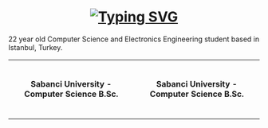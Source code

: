 <h1 align="center">
     <a href="https://git.io/typing-svg"><img src="https://readme-typing-svg.herokuapp.com?font=d&duration=4000&pause=500&color=67DA2B&background=FFFFFF00&center=true&width=435&lines=Hello+There!+%F0%9F%91%8B+" alt="Typing SVG" /></a>
</h1>

22 year old Computer Science and Electronics Engineering student based in Istanbul, Turkey.

<table width="100%"> 
  <tr>
  <td width="50%">
       <br><p align="center"> <b>Sabanci University - Computer Science B.Sc.</b> <br> </p><br>
  </td>

  <td width="50%">
              <br><p align="center"> <b>Sabanci University - Computer Science B.Sc.</b> <br> </p><br>
  </td>
    </tr>
  </table>

<!--
**kircova/kircova** is a ✨ _special_ ✨ repository because its `README.md` (this file) appears on your GitHub profile.

Here are some ideas to get you started:

- 🔭 I’m currently working on ...
- 🌱 I’m currently learning ...
- 👯 I’m looking to collaborate on ...
- 🤔 I’m looking for help with ...
- 💬 Ask me about ...
- 📫 How to reach me: ...
- 😄 Pronouns: ...
- ⚡ Fun fact: ...
-->

